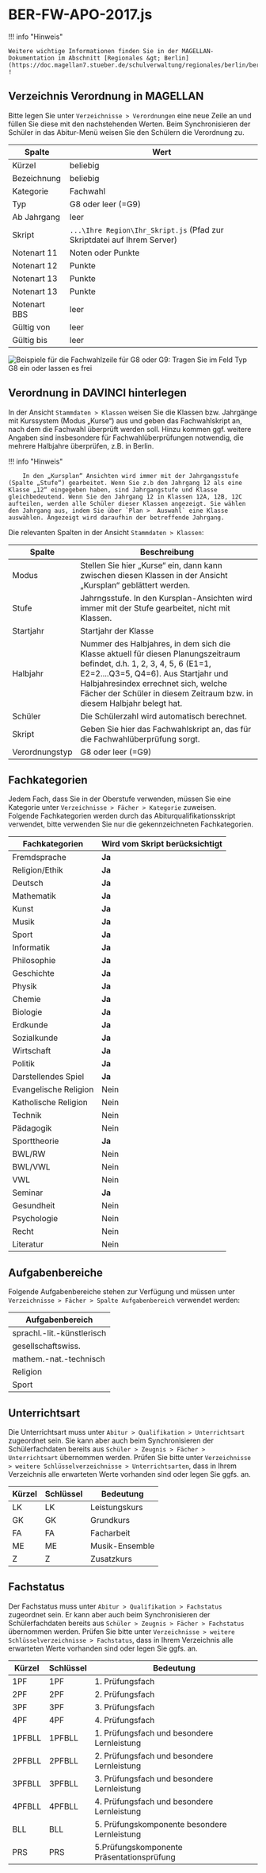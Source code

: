 # BER-FW-APO-2017.js

!!! info "Hinweis"

    Weitere wichtige Informationen finden Sie in der MAGELLAN-Dokumentation im Abschnitt [Regionales &gt; Berlin](https://doc.magellan7.stueber.de/schulverwaltung/regionales/berlin/berlin/) !

## Verzeichnis Verordnung in MAGELLAN

Bitte legen Sie unter `Verzeichnisse > Verordnungen` eine neue Zeile an und füllen Sie diese mit den nachstehenden Werten. Beim Synchronisieren der Schüler in das Abitur-Menü weisen Sie den Schülern die Verordnung zu.

| Spalte | Wert |
| --- | --- |
| Kürzel | beliebig |
| Bezeichnung | beliebig |
| Kategorie | Fachwahl |
| Typ | G8 oder leer (=G9) |
| Ab Jahrgang | leer |
| Skript | `...\Ihre Region\Ihr_Skript.js` (Pfad zur Skriptdatei auf Ihrem Server) |
| Notenart 11 | Noten oder Punkte |
| Notenart 12 | Punkte |
| Notenart 13 | Punkte |
| Notenart 13 | Punkte |
| Notenart BBS | leer |
| Gültig von | leer |
| Gültig bis | leer |

![Beispiele für die Fachwahlzeile für G8 oder G9: Tragen Sie im Feld `Typ `G8 ein oder lassen es frei](/images/ber-apo-fw-2017.0.png)

## Verordnung in DAVINCI hinterlegen

In der Ansicht `Stammdaten > Klassen` weisen Sie die Klassen bzw. Jahrgänge mit Kurssystem (Modus „Kurse“) aus und geben das Fachwahlskript an, nach dem die Fachwahl überprüft werden soll. Hinzu kommen ggf. weitere Angaben sind insbesondere für Fachwahlüberprüfungen notwendig, die mehrere Halbjahre überprüfen, z.B. in Berlin.

!!! info "Hinweis"

        In den „Kursplan“ Ansichten wird immer mit der Jahrgangsstufe (Spalte „Stufe“) gearbeitet. Wenn Sie z.b den Jahrgang 12 als eine Klasse „12“ eingegeben haben, sind Jahrgangstufe und Klasse gleichbedeutend. Wenn Sie den Jahrgang 12 in Klassen 12A, 12B, 12C aufteilen, werden alle Schüler dieser Klassen angezeigt. Sie wählen den Jahrgang aus, indem Sie über `Plan >  Auswahl` eine Klasse auswählen. Angezeigt wird daraufhin der betreffende Jahrgang.

Die relevanten Spalten in der Ansicht `Stammdaten > Klassen`:

| Spalte | Beschreibung |
| --- | --- |
| Modus | Stellen Sie hier „Kurse“ ein, dann kann zwischen diesen Klassen in der Ansicht „Kursplan“ geblättert werden. |
| Stufe | Jahrngsstufe. In den Kursplan-Ansichten wird immer mit der Stufe gearbeitet, nicht mit Klassen. |
| Startjahr | Startjahr der Klasse |
| Halbjahr | Nummer des Halbjahres, in dem sich die Klasse aktuell für diesen Planungszeitraum befindet, d.h. 1, 2, 3, 4, 5, 6 (E1=1, E2=2....Q3=5, Q4=6). Aus Startjahr und Halbjahresindex errechnet sich, welche Fächer der Schüler in diesem Zeitraum bzw. in diesem Halbjahr belegt hat. |
| Schüler | Die Schülerzahl wird automatisch berechnet. |
| Skript | Geben Sie hier das Fachwahlskript an, das für die Fachwahlüberprüfung sorgt. |
| Verordnungstyp | G8 oder leer (=G9) |

## Fachkategorien

Jedem Fach, dass Sie in der Oberstufe verwenden, müssen Sie eine Kategorie unter `Verzeichnisse > Fächer > Kategorie` zuweisen.  
Folgende Fachkategorien werden durch das Abiturqualifikationsskript verwendet, bitte verwenden Sie nur die gekennzeichneten Fachkategorien.

| Fachkategorien | Wird vom Skript berücksichtigt |
| -- | -- |
| Fremdsprache |**Ja**|
| Religion/Ethik |**Ja**|
| Deutsch |**Ja**|
| Mathematik |**Ja**|
| Kunst |**Ja**|
| Musik |**Ja**|
| Sport |**Ja**|
| Informatik |**Ja**|
| Philosophie |**Ja**|
| Geschichte |**Ja**|
| Physik |**Ja**|
| Chemie |**Ja**|
| Biologie |**Ja**|
| Erdkunde |**Ja**|
| Sozialkunde |**Ja**|
| Wirtschaft |**Ja**|
| Politik |**Ja**|
 Darstellendes Spiel |**Ja**|
| Evangelische Religion |Nein|
| Katholische Religion |Nein|
| Technik |Nein|
| Pädagogik |Nein|
| Sporttheorie |**Ja**|
| BWL/RW |Nein|
| BWL/VWL |Nein|
| VWL |Nein|
| Seminar |**Ja**|
| Gesundheit |Nein|
| Psychologie |Nein|
| Recht |Nein|
| Literatur |Nein|

## Aufgabenbereiche

Folgende Aufgabenbereiche stehen zur Verfügung und müssen unter `Verzeichnisse > Fächer > Spalte Aufgabenbereich` verwendet werden:

| Aufgabenbereich |
| --- |
| sprachl.-lit.-künstlerisch |
| gesellschaftswiss. |
| mathem.-nat.-technisch |
| Religion |
| Sport |

## Unterrichtsart

Die Unterrichtsart muss unter `Abitur > Qualifikation > Unterrichtsart` zugeordnet sein. Sie kann aber auch beim Synchronisieren der Schülerfachdaten bereits aus `Schüler > Zeugnis > Fächer > Unterrichtsart` übernommen werden.
Prüfen Sie bitte unter `Verzeichnisse > weitere Schlüsselverzeichnisse > Unterrichtsarten`,  dass in Ihrem Verzeichnis alle erwarteten Werte vorhanden sind oder legen Sie ggfs. an.

| Kürzel | Schlüssel | Bedeutung |
| --- | --- | --- |
| LK | LK | Leistungskurs |
| GK | GK | Grundkurs |
| FA | FA | Facharbeit |
| ME | ME | Musik-Ensemble |
| Z | Z | Zusatzkurs |

## Fachstatus

Der Fachstatus muss unter `Abitur > Qualifikation > Fachstatus` zugeordnet sein. Er kann aber auch beim Synchronisieren der Schülerfachdaten bereits aus `Schüler > Zeugnis > Fächer > Fachstatus` übernommen werden.
Prüfen Sie bitte unter `Verzeichnisse > weitere Schlüsselverzeichnisse > Fachstatus`,  dass in Ihrem Verzeichnis alle erwarteten Werte vorhanden sind oder legen Sie ggfs. an.

| Kürzel | Schlüssel | Bedeutung |
| --- | --- | --- |
| 1PF | 1PF | 1. Prüfungsfach |
| 2PF | 2PF | 2. Prüfungsfach |
| 3PF | 3PF | 3. Prüfungsfach |
| 4PF | 4PF | 4. Prüfungsfach |
| 1PFBLL | 1PFBLL | 1. Prüfungsfach und besondere Lernleistung |
| 2PFBLL | 2PFBLL | 2. Prüfungsfach und besondere Lernleistung |
| 3PFBLL | 3PFBLL | 3. Prüfungsfach und besondere Lernleistung |
| 4PFBLL | 4PFBLL | 4. Prüfungsfach und besondere Lernleistung |
| BLL | BLL | 5. Prüfungskomponente besondere Lernleistung |
| PRS | PRS | 5.Prüfungskomponente Präsentationsprüfung |
